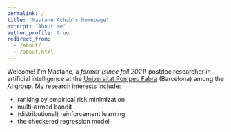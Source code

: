 ```yaml
---
permalink: /
title: "Mastane Achab's homepage"
excerpt: "About me"
author_profile: true
redirect_from:
  - /about/
  - /about.html
---
```


Welcome! I'm Mastane, a *former (since fall 2021)* postdoc researcher in artificial intelligence at the <a href='https://www.upf.edu/'>Universitat Pompeu Fabra</a> (Barcelona)
among the <a href='https://www.upf.edu/web/ai-ml/'>AI group</a>. My research interests include:
* ranking by empirical risk minimization
* multi-armed bandit
* (distributional) reinforcement learning
* the checkered regression model
